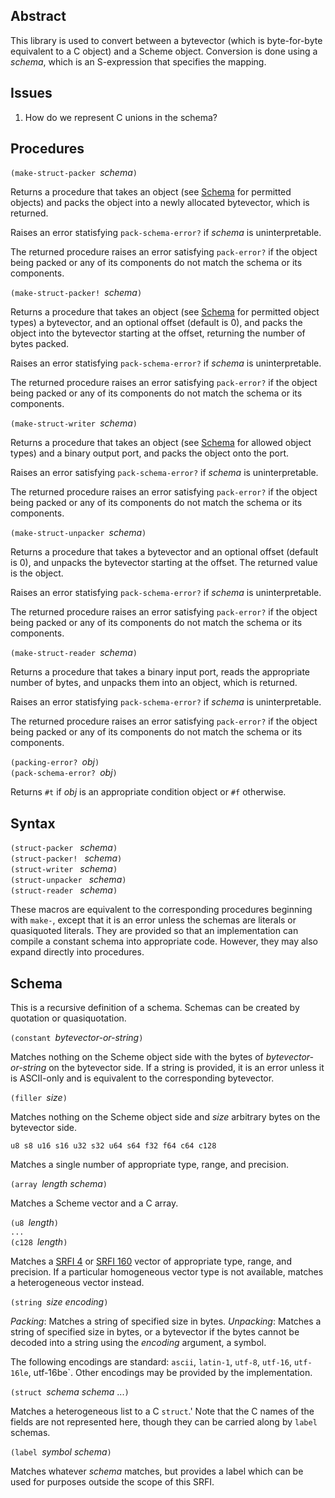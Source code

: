 ## Abstract

This library is used to convert between a bytevector (which is byte-for-byte
equivalent to a C object) and a Scheme object.  Conversion is done using a
*schema*, which is an S-expression that specifies the mapping.

## Issues

 1. How do we represent C unions in the schema?
    

## Procedures

`(make-struct-packer `*schema*`)`

Returns a procedure that takes an object
(see [Schema](#Schema) for permitted objects)
and packs the object into a newly allocated bytevector,
which is returned.

Raises an error statisfying `pack-schema-error?`
if *schema* is uninterpretable.

The returned procedure
raises an error satisfying `pack-error?`
if the object being packed
or any of its components
do not match the schema or its components.

`(make-struct-packer! `*schema*`)`

Returns a procedure that takes an object
(see [Schema](#Schema) for permitted object types)
a bytevector, and an optional offset (default is 0),
and packs the object into the bytevector
starting at the offset, returning the number of bytes packed.

Raises an error statisfying `pack-schema-error?`
if *schema* is uninterpretable.

The returned procedure
raises an error satisfying `pack-error?`
if the object being packed
or any of its components
do not match the schema or its components.

`(make-struct-writer `*schema*`)`

Returns a procedure that takes an object
(see [Schema](#Schema) for allowed object types)
and a binary output port,
and packs the object onto the port.

Raises an error satisfying `pack-schema-error?`
if *schema* is uninterpretable.

The returned procedure
raises an error satisfying `pack-error?`
if the object being packed
or any of its components
do not match the schema or its components.

`(make-struct-unpacker `*schema*`)`

Returns a procedure that takes a bytevector
and an optional offset (default is 0),
and unpacks the bytevector
starting at the offset.
The returned value is the object.

Raises an error statisfying `pack-schema-error?`
if *schema* is uninterpretable.

The returned procedure
raises an error satisfying `pack-error?`
if the object being packed
or any of its components
do not match the schema or its components.

`(make-struct-reader `*schema*`)`

Returns a procedure that takes a binary input port,
reads the appropriate number of bytes,
and unpacks them into an object, which is returned.

Raises an error statisfying `pack-schema-error?`
if *schema* is uninterpretable.

The returned procedure
raises an error satisfying `pack-error?`
if the object being packed
or any of its components
do not match the schema or its components.

`(packing-error? `*obj*`)`  
`(pack-schema-error? `*obj*`)`

Returns `#t` if *obj* is an appropriate condition object
or `#f` otherwise.

## Syntax

`(struct-packer ` *schema*`)`  
`(struct-packer! ` *schema*`)`  
`(struct-writer ` *schema*`)`  
`(struct-unpacker ` *schema*`)`  
`(struct-reader ` *schema*`)`

These macros are equivalent to the corresponding procedures
beginning with `make-`, except that it is an error unless
the schemas are literals or quasiquoted literals.
They are provided so that
an implementation can compile a constant schema into appropriate code.
However, they may also expand directly into procedures. 

## Schema

This is a recursive definition of a schema.
Schemas can be created by quotation or quasiquotation.

`(constant `*bytevector-or-string*`)`

Matches nothing on the Scheme object side
with the bytes of *bytevector-or-string* on the bytevector side.
If a string is provided, it is an error unless it is ASCII-only
and is equivalent to the corresponding bytevector.

`(filler `*size*`)`

Matches nothing on the Scheme object side
and *size* arbitrary bytes on the bytevector side.

`u8 s8 u16 s16 u32 s32 u64 s64 f32 f64 c64 c128`

Matches a single number of appropriate type, range, and precision.

`(array `*length schema*`)`

Matches a Scheme vector and a C array.

`(u8 `*length*`)`  
`...`  
`(c128 `*length*`)`

Matches a [SRFI 4](https://srfi.schemers.org/srfi-4/srfi-4.html)
or [SRFI 160](https://srfi.schemers.org/srfi-160/srfi-160.html)
vector of appropriate type, range, and precision.
If a particular homogeneous vector type is not available,
matches a heterogeneous vector instead.

`(string `*size encoding*`)`

*Packing*: Matches a string of specified size in bytes.
*Unpacking*: Matches a string of specified size in bytes,
or a bytevector if the bytes cannot be decoded into a string
using the *encoding* argument, a symbol.

The following encodings are standard:
`ascii`, `latin-1`, `utf-8`, `utf-16`, `utf-16le`, utf-16be`.
Other encodings may be provided by the implementation.

`(struct `*schema schema* ...`)`

Matches a heterogeneous list to a C `struct`.'  Note that
the C names of the fields are not represented here,
though they can be carried along by `label` schemas.

`(label `*symbol schema*`)`

Matches whatever *schema* matches, but provides a label
which can be used for purposes outside the scope of this SRFI.



